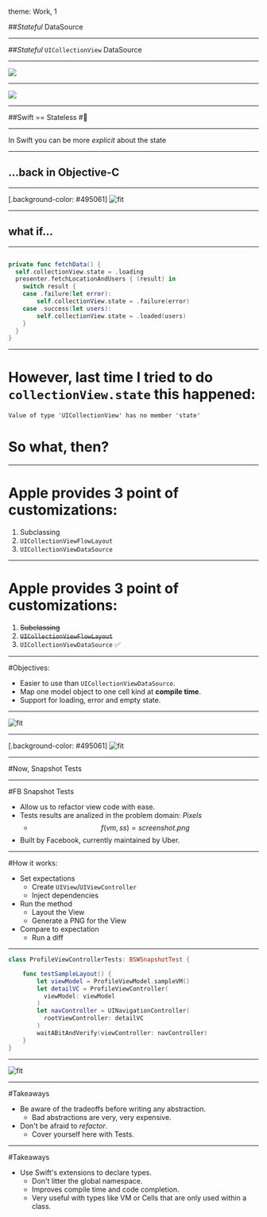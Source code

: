 theme: Work, 1

##*Stateful* DataSource

---

##*Stateful* `UICollectionView` DataSource


---

![](https://i.imgur.com/ucK4lA2.png)

---

![](https://i.imgur.com/rO2oPg7.png)

---

##Swift == Stateless
#🤔

---

In Swift you can be more *explicit* about the state 

---
## ...back in Objective-C

---

[.background-color: #495061]
![fit](https://i.imgur.com/B9qPkR7.png)

---

## what if...

---

```swift

private func fetchData() {
  self.collectionView.state = .loading
  presenter.fetchLocationAndUsers { (result) in
    switch result {
    case .failure(let error):
        self.collectionView.state = .failure(error)
    case .success(let users):
        self.collectionView.state = .loaded(users)
    }
  }
}

```

---

# However, last time I tried to do `collectionView.state` this happened:

```
Value of type 'UICollectionView' has no member 'state'
```

# So what, then?

---

# Apple provides 3 point of customizations:

1. Subclassing
2. `UICollectionViewFlowLayout`
3. `UICollectionViewDataSource`

---

# Apple provides 3 point of customizations:

1. ~~Subclassing~~
2. ~~`UICollectionViewFlowLayout`~~
3. `UICollectionViewDataSource` ✅

---

#Objectives:
- Easier to use than `UICollectionViewDataSource`.
- Map one model object to one cell kind at **compile time**.
- Support for loading, error and empty state.

---

![fit](https://i.imgur.com/ltyGFuo.png)

---

[.background-color: #495061]
![fit](https://memegenerator.net/img/instances/42555568/talk-is-cheap-show-me-the-code.jpg)

---

#Now, Snapshot Tests

---

#FB Snapshot Tests

- Allow us to refactor view code with ease.
- Tests results are analized in the problem domain: *Pixels*
	- $$f(vm,ss) = screenshot.png$$
- Built by Facebook, currently maintained by Uber.

---

#How it works:

- Set expectations
	- Create `UIView`/`UIViewController`
	- Inject dependencies
- Run the method
	- Layout the View
	- Generate a PNG for the View 
- Compare to expectation
	- Run a diff 

---

```swift
class ProfileViewControllerTests: BSWSnapshotTest {

    func testSampleLayout() {
        let viewModel = ProfileViewModel.sampleVM()
        let detailVC = ProfileViewController(
          viewModel: viewModel
        )
        let navController = UINavigationController(
          rootViewController: detailVC
        )
        waitABitAndVerify(viewController: navController)
    }
}
```

---

![fit](https://i.pinimg.com/originals/bd/92/a0/bd92a01c5c6c48833a97a504d4046b75.jpg)

---

#Takeaways

- Be aware of the tradeoffs before writing any abstraction.
	- Bad abstractions are very, very expensive.
- Don't be afraid to *refactor*.
	- Cover yourself here with Tests.

---
#Takeaways

- Use Swift's extensions to declare types.
	- Don't litter the global namespace.
	- Improves compile time and code completion.
	- Very useful with types like VM or Cells that are only used within a class.